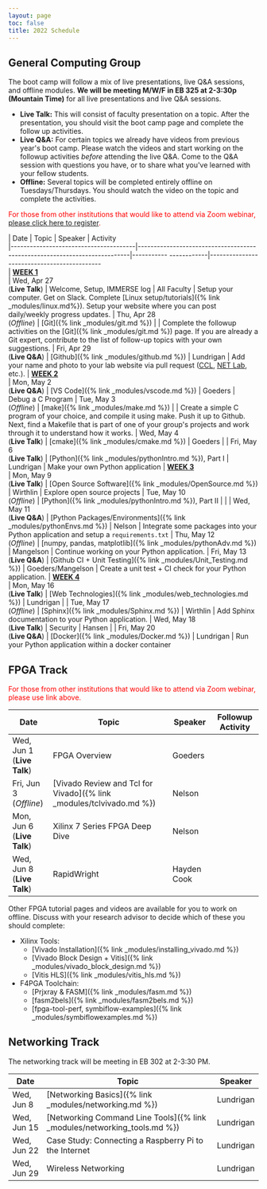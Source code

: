 ```yaml
---
layout: page
toc: false
title: 2022 Schedule
---
```



## General Computing Group


The boot camp will follow a mix of live presentations, live Q&A sessions, and offline modules.  **We will be meeting M/W/F in EB 325 at 2-3:30p (Mountain Time)** for all live presentations and live Q&A sessions.
  * **Live Talk:** This will consist of faculty presentation on a topic.  After the presentation, you should visit the boot camp page and complete the follow up activities.  
  * **Live Q&A:** For certain topics we already have videos from previous year's boot camp.  Please watch the videos and start working on the followup activities *before* attending the live Q&A.  Come to the Q&A session with questions you have, or to share what you've learned with your fellow students.
  * **Offline:** Several topics will be completed entirely offline on Tuesdays/Thursdays.  You should watch the video on the topic and complete the activities.

<span style="color:red">For those from other institutions that would like to attend via Zoom webinar, [please click here to register](https://byu.zoom.us/webinar/register/WN_ssdI-0VKQLWAyUpQ-CC2RA).</span>

| Date                                  | Topic                                                                     | Speaker               | Activity                                                         
|---------------------------------------|---------------------------------------------------------------------------|-----------    ------------|--------------------------------------------        
| <ins>**WEEK 1**</ins>                 
| Wed, Apr 27 <br /> (**Live Talk**)    | Welcome, Setup, IMMERSE log                                               | All Faculty           | Setup your computer. Get on Slack. Complete [Linux setup/tutorials]({% link _modules/linux.md%}). Setup your website where you can post daily/weekly progress updates.
| Thu, Apr 28 <br /> (*Offline*)        | [Git]({% link _modules/git.md %})                                    |                       | Complete the followup activities on the [Git]({% link _modules/git.md %}) page.  If you are already a Git expert, contribute to the list of follow-up topics with your own suggestions.
| Fri, Apr 29 <br /> (**Live Q&A**)     | [Github]({% link _modules/github.md %})                             | Lundrigan             | Add your name and photo to your lab website via pull request ([CCL](https://ccl.byu.edu), [NET Lab](https://netlab.byu.edu/), etc.). 
| <ins>**WEEK 2**</ins>                 
| Mon, May 2 <br /> (**Live Q&A**)      | [VS Code]({% link _modules/vscode.md %})                             | Goeders               | Debug a C Program
| Tue, May 3 <br /> (*Offline*)         | [make]({% link _modules/make.md %})                                  |                       | Create a simple C program of your choice, and compile it using make.  Push it up to Github.  Next, find a Makefile that is part of one of your group's projects and work through it to understand how it works.
| Wed, May 4 <br /> (**Live Talk**)     | [cmake]({% link _modules/cmake.md %})                                | Goeders               | 
| Fri, May 6 <br /> (**Live Talk**)     | [Python]({% link _modules/pythonIntro.md %}), Part I                 | Lundrigan             | Make your own Python application
| <ins>**WEEK 3**</ins>                 
| Mon, May 9 <br /> (**Live Talk**)     | [Open Source Software]({% link _modules/OpenSource.md %})                                                      | Wirthlin              | Explore open source projects
| Tue, May 10 <br /> (*Offline*)        | [Python]({% link _modules/pythonIntro.md %}), Part II                |                       | 
| Wed, May 11 <br /> (**Live Q&A**)     | [Python Packages/Environments]({% link _modules/pythonEnvs.md %})   | Nelson                | Integrate some packages into your Python application and setup a `requirements.txt`
| Thu, May 12 <br /> (*Offline*)        | [numpy, pandas, matplotlib]({% link _modules/pythonAdv.md %})       | Mangelson             | Continue working on your Python application.
| Fri, May 13 <br /> (**Live Q&A**)     | [Github CI + Unit Testing]({% link _modules/Unit_Testing.md %})      | Goeders/Mangelson     | Create a unit test + CI check for your Python application.
| <ins>**WEEK 4**</ins>                 
| Mon, May 16 <br /> (**Live Talk**)    | [Web Technologies]({% link _modules/web_technologies.md %})                                                                       | Lundrigan             | 
| Tue, May 17 <br /> (*Offline*)        | [Sphinx]({% link _modules/Sphinx.md %})                              | Wirthlin              | Add Sphinx documentation to your Python application.
| Wed, May 18 <br /> (**Live Talk**)    | Security                                                                  |  Hansen                     | 
| Fri, May 20 <br /> (**Live Q&A**)     | [Docker]({% link _modules/Docker.md %})                              | Lundrigan             | Run your Python application within a docker container

## FPGA Track

<span style="color:red">For those from other institutions that would like to attend via Zoom webinar, please use link above.</span>


| Date                                | Topic                                 | Speaker               | Followup Activity                                                         
|-------------------------------------|---------------------|-----------------|-------------------------------------------------------------------   
| Wed, Jun 1 <br /> (**Live Talk**)   | FPGA Overview                         | Goeders
| Fri, Jun 3 <br /> (*Offline*)       | [Vivado Review and Tcl for Vivado]({% link _modules/tclvivado.md %})      | Nelson
| Mon, Jun 6 <br /> (**Live Talk**)   | Xilinx 7 Series FPGA Deep Dive        | Nelson
| Wed, Jun 8 <br /> (**Live Talk**)   | RapidWright                           | Hayden Cook

Other FPGA tutorial pages and videos are available for you to work on offline.  Discuss with your research advisor to decide which of these you should complete:
  * Xilinx Tools:
    * [Vivado Installation]({% link _modules/installing_vivado.md %})
    * [Vivado Block Design + Vitis]({% link _modules/vivado_block_design.md %})
    * [Vitis HLS]({% link _modules/vitis_hls.md %})
  * F4PGA Toolchain:
    * [Prjxray & FASM]({% link _modules/fasm.md %})
    * [fasm2bels]({% link _modules/fasm2bels.md %})
    * [fpga-tool-perf, symbiflow-examples]({% link _modules/symbiflowexamples.md %})


## Networking Track

The networking track will be meeting in EB 302 at 2-3:30 PM.

| Date          | Topic                                                                          | Speaker               
|---------------|--------------------------------------------------------------------------------|-----------------------
| Wed, Jun 8    | [Networking Basics]({% link _modules/networking.md %})                    | Lundrigan
| Wed, Jun 15    | [Networking Command Line Tools]({% link _modules/networking_tools.md  %}) | Lundrigan
| Wed, Jun 22   | Case Study: Connecting a Raspberry Pi to the Internet                          | Lundrigan
| Wed, Jun 29   | Wireless Networking                                                            | Lundrigan
